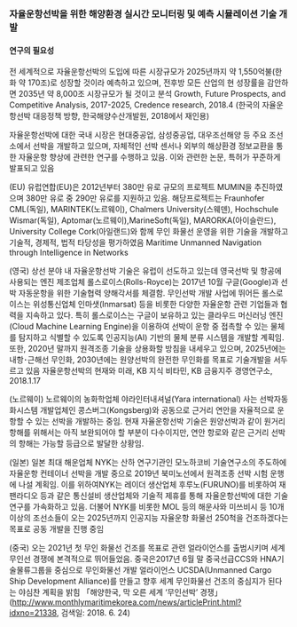 ### 자율운항선박을 위한 해양환경 실시간 모니터링 및 예측 시뮬레이션 기술 개발

#### 연구의 필요성

전 세계적으로 자율운항선박의 도입에 따른 시장규모가 2025년까지 약 1,550억불(한화 약 170조)로 성장할 것이라 예측하고 있으며, 전후방 모든 산업의 현 성장률을 감안하면 2035년 약 8,000조 시장규모가 될 것이고 분석 Growth, Future Prospects, and Competitive Analysis, 2017-2025, Credence research, 2018.4 (한국의 자율운항선박 대응정책 방향, 한국해양수산개발원, 2018에서 재인용)

자율운항선박에 대한 국내 시장은 현대중공업, 삼성중공업, 대우조선해양 등 주요 조선소에서 선박을 개발하고 있으며, 자체적인 선박 센서나 외부의 해상환경 정보교환을 통한 자율운항 향상에 관련한 연구를 수행하고 있음. 이와 관련한 논문, 특허가 꾸준하게 발표되고 있음 

(EU) 유럽연합(EU)은 2012년부터 380만 유로 규모의 프로젝트 MUMIN을 추진하였으며 380만 유로 중 290만 유로를 지원하고 있음. 해당프로젝트는 Fraunhofer CML(독일), MARINTEK(노르웨이), Chalmers University(스웨덴), Hochschule Wismar(독일), Aptomar(노르웨이),MarineSoft(독일), MARORKA(아이슬란드), University College Cork(아일랜드)와 함께 무인 화물선 운영을 위한 기술을 개발하고 기술적, 경제적, 법적 타당성을 평가하였음 Maritime Unmanned Navigation through Intelligence in Networks

(영국) 상선 분야 내 자율운항선박 기술은 유럽이 선도하고 있는데 영국선박 및 항공에 사용되는 엔진 제조업체 롤스로이스(Rolls-Royce)는 2017년 10월 구글(Google)과 선박 자동운항을 위한 기술협력 양해각서를 체결함. 무인선박 개발 사업에 뛰어든 롤스로이스는 위성통신업체 인마샛(Inmarsat) 등을 비롯한 다양한 자율운항 관련 기업들과 협력을 지속하고 있다. 특히 롤스로이스는 구글이 보유하고 있는 클라우드 머신러닝 엔진(Cloud Machine Learning Engine)을 이용하여 선박이 운항 중 접촉할 수 있는 물체를 탐지하고 식별할 수 있도록 인공지능(AI) 기반의 물체 분류 시스템을 개발할 계획임. 또한, 2020년 말까지 원격조종 기술을 상용화할 방침을 내세우고 있으며, 2025년에는 내항･근해선 무인화, 2030년에는 원양선박의 완전한 무인화를 목표로 기술개발을 서두르고 있음 자율운항선박의 현재와 미래, KB 지식 비타민, KB 금융지주 경영연구소, 2018.1.17

(노르웨이) 노르웨이의 농화학업체 야라인터내셔널(Yara international) 사는 선박자동화시스템 개발업체인 콩스버그(Kongsberg)와 공동으로 근거리 연안을 자율적으로 운항할 수 있는 선박을 개발하는 중임. 현재 자율운항선박 기술은 원양선박과 같이 원거리 항해를 위해서는 아직 보완되어야 할 부분이 다수이지만, 연안 항로와 같은 근거리 선박의 항해는 가능할 등급으로 발달한 상황임.

(일본) 일본 최대 해운업체 NYK는 산하 연구기관인 모노하코비 기술연구소의 주도하에 자율운항 컨테이너 선박을 개발 중으로 2019년 북미노선에서 원격조종 선박 시험 운행에 나설 계획임. 이를 위하여NYK는 레이더 생산업체 후루노(FURUNO)를 비롯하여 재팬라디오 등과 같은 통신설비 생산업체와 기술적 제휴를 통해 자율운항선박에 대한 기술 연구를 가속화하고 있음. 더불어 NYK를 비롯한 MOL 등의 해운사와 미쓰비시 등 10개 이상의 조선소들이 오는 2025년까지 인공지능 자율운항 화물선 250척을 건조하겠다는 목표로 공동 개발을 진행 중임

(중국) 오는 2021년 첫 무인 화물선 건조를 목표로 관련 얼라이언스를 출범시키며 세계 무인선 경쟁에 본격적으로 뛰어들었음. 중국은2017년 6월 말 중국선급CCS와 HNA기술물류그룹을 중심으로 무인화물선 개발 얼라이언스 UCSDA(Unmanned Cargo Ship Development Alliance)를 만들고 향후 세계 무인화물선 건조의 중심지가 된다는 야심찬 계획을 밝힘 「해양한국, 막 오른 세계 ‘무인선박’ 경쟁」 (http://www.monthlymaritimekorea.com/news/articlePrint.html?idxno=21338, 검색일: 2018. 6. 24)
